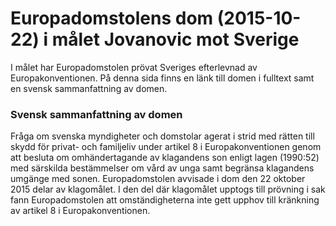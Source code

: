 # Europadomstolens dom (2015-10-22) i målet Jovanovic mot Sverige

I målet har Europadomstolen prövat Sveriges efterlevnad av Europakonventionen. På denna sida finns en länk till domen i fulltext samt en svensk sammanfattning av domen.


### Svensk sammanfattning av domen

Fråga om svenska myndigheter och domstolar agerat i strid med rätten till skydd för privat\- och familjeliv under artikel 8 i Europakonventionen genom att besluta om omhändertagande av klagandens son enligt lagen (1990:52\) med särskilda bestämmelser om vård av unga samt begränsa klagandens umgänge med sonen. Europadomstolen avvisade i dom den 22 oktober 2015 delar av klagomålet. I den del där klagomålet upptogs till prövning i sak fann Europadomstolen att omständigheterna inte gett upphov till kränkning av artikel 8 i Europakonventionen.
